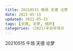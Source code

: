 ```yaml
---
title: 20210515 晚场 天德 论梦
date: 2021-05-15
updated: 2021-05-15
tags: [天德, 论梦, 相声] 
categories: (2021)辛丑年场次 
---
```

20210515 午场 天德 论梦

